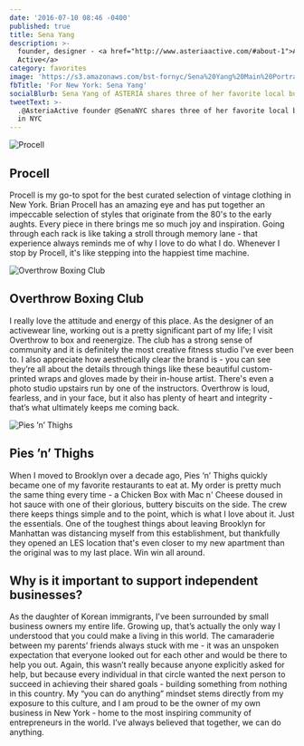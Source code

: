 ```yaml
---
date: '2016-07-10 08:46 -0400'
published: true
title: Sena Yang
description: >-
  founder, designer - <a href="http://www.asteriaactive.com/#about-1">Asteria
  Active</a>
category: favorites
image: 'https://s3.amazonaws.com/bst-fornyc/Sena%20Yang%20Main%20Portrait.jpg'
fbTitle: 'For New York: Sena Yang'
socialBlurb: Sena Yang of ASTERIA shares three of her favorite local businesses in NYC.
tweetText: >-
  .@AsteriaActive founder @SenaNYC shares three of her favorite local businesses
  in NYC
---
```

![Procell](https://s3.amazonaws.com/bst-fornyc/Sena%20Yang%20Procell.jpg)
## Procell
Procell is my go-to spot for the best curated selection of vintage clothing in New York. Brian Procell has an amazing eye and has put together an impeccable selection of styles that originate from the 80's to the early aughts. Every piece in there brings me so much joy and inspiration. Going through each rack is like taking a stroll through memory lane - that experience always reminds me of why I love to do what I do. Whenever I stop by Procell, it's like stepping into the happiest time machine.

![Overthrow Boxing Club](https://s3.amazonaws.com/bst-fornyc/Sena%20Yang%20Overthrow.jpg)
## Overthrow Boxing Club
I really love the attitude and energy of this place. As the designer of an activewear line, working out is a pretty significant part of my life; I visit Overthrow to box and reenergize. The club has a strong sense of community and it is definitely the most creative fitness studio I've ever been to. I also appreciate how aesthetically clear the brand is - you can see they’re all about the details through things like these beautiful custom-printed wraps and gloves made by their in-house artist. There's even a photo studio upstairs run by one of the instructors. Overthrow is loud, fearless, and in your face, but it also has plenty of heart and integrity - that’s what ultimately keeps me coming back.

![Pies ’n’ Thighs](https://s3.amazonaws.com/bst-fornyc/Sena%20Yang%20Pies%20and%20Thighs.jpg)
## Pies ’n’ Thighs
When I moved to Brooklyn over a decade ago, Pies ‘n’ Thighs quickly became one of my favorite restaurants to eat at. My order is pretty much the same thing every time - a Chicken Box with Mac n' Cheese doused in hot sauce with one of their glorious, buttery biscuits on the side. The crew there keeps things simple and to the point, which is what I love about it. Just the essentials. One of the toughest things about leaving Brooklyn for Manhattan was distancing myself from this establishment, but thankfully they opened an LES location that's even closer to my new apartment than the original was to my last place. Win win all around.

## Why is it important to support independent businesses?
As the daughter of Korean immigrants, I've been surrounded by small business owners my entire life. Growing up, that’s actually the only way I understood that you could make a living in this world. The camaraderie between my parents’ friends always stuck with me - it was an unspoken expectation that everyone looked out for each other and would be there to help you out. Again, this wasn’t really because anyone explicitly asked for help, but because every individual in that circle wanted the next person to succeed in achieving their shared goals - building something from nothing in this country. My “you can do anything” mindset stems directly from my exposure to this culture, and I am proud to be the owner of my own business in New York - home to the most inspiring community of entrepreneurs in the world. I’ve always believed that together, we can do anything.
